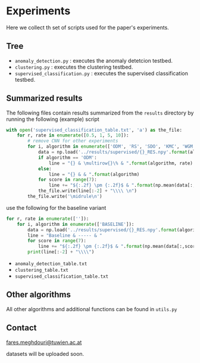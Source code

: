 # Experiments
Here we collect th set of scripts used for the paper's experiments.

## Tree
* `anomaly_detection.py` : executes the anomaly detetcion testbed.
* `clustering.py` : executes the clustering testbed.
* `supervised_classification.py` : executes the supervised classification testbed.

## Summarized results
The following files contain results summarized from the `results` directory by running the following (example) script
```python
with open('supervised_classification_table.txt', 'a') as the_file:
    for r, rate in enumerate([0.5, 1, 5, 10]):
    	# remove CNN for other experiments
        for i, algorithm in enumerate(['ODM', 'RS', 'SDO', 'KMC', 'WGM', 'GNG', 'CNN']):
            data = np.load('../results/supervised/{}_RES.npy'.format(algorithm))
            if algorithm == 'ODM':
                line = "{} & \multirow{}\% & ".format(algorithm, rate)
            else:
                line = "{} & & ".format(algorithm)
            for score in range(7):
                line += "${:.2f} \pm {:.2f}$ & ".format(np.mean(data[:,score,r]), np.std(data[:,score,r]))
            the_file.write(line[:-2] + "\\\\ \n")
        the_file.write('\midrule\n')
```
use the following for the baseline variant
```python
for r, rate in enumerate(['']):
    for i, algorithm in enumerate(['BASELINE']):
        data = np.load('../results/supervised/{}_RES.npy'.format(algorithm))
        line = "Baseline & ----- & "
        for score in range(7):
            line += "${:.2f} \pm {:.2f}$ & ".format(np.mean(data[:,score,r]), np.std(data[:,score,r]))
        print(line[:-2] + "\\\\")
```

* `anomaly_detection_table.txt`
* `clustering_table.txt`
* `supervised_classification_table.txt`

## Other algorithms
All other algorithms and additional functions can be found in `utils.py`


## Contact
fares.meghdouri@tuwien.ac.at

datasets will be uploaded soon.